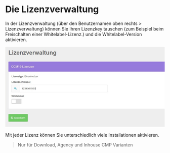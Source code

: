 # Die Lizenzverwaltung

In der Lizenzverwaltung (über den Benutzernamen oben rechts > Lizenzverwaltung) können Sie Ihren Lizenzkey tauschen (zum Beispiel beim Freischalten einer Whitelabel-Lizenz.) und die Whitelabel-Version aktivieren.



![screenshot-2020.09.30-15_11_13-CCM19 - Cookie Consent Management Software](../assets/screenshot-2020.09.30-15_11_13-CCM19%20-%20Cookie%20Consent%20Management%20Software.jpg)

Mit jeder Lizenz können Sie unterschiedlich viele Installationen aktivieren.



> Nur für Download, Agency und Inhouse CMP Varianten

